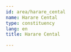 ```yaml
---
id: area/harare_cental
name: Harare Cental
type: constituency
lang: en
title: Harare Cental

---
```

